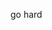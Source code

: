 <!--
[![Anurag's github stats](https://github-readme-stats.vercel.app/api?username=wonbae)](https://github.com/wonbae/wonbae)

[![Top Langs](https://github-readme-stats.vercel.app/api/top-langs/?username=wonbae)](https://github.com/wonbae/wonbae)

**wonbae/wonbae** is a ✨ _special_ ✨ repository because its `README.md` (this file) appears on your GitHub profile.

Here are some ideas to get you started:

- 🔭 I’m currently working on ...
- 🌱 I’m currently learning ...
- 👯 I’m looking to collaborate on ...
- 🤔 I’m looking for help with ...
- 💬 Ask me about ...
- 📫 How to reach me: ...
- 😄 Pronouns: ...
- ⚡ Fun fact: ...
-->

go hard
